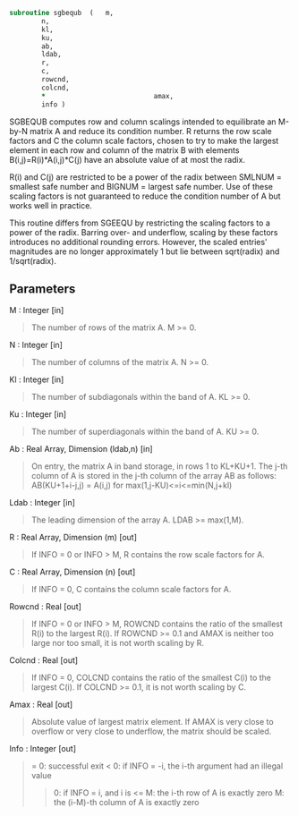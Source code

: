 ```fortran
subroutine sgbequb	(	m,
		n,
		kl,
		ku,
		ab,
		ldab,
		r,
		c,
		rowcnd,
		colcnd,
		*                           amax,
		info )
```

 SGBEQUB computes row and column scalings intended to equilibrate an
 M-by-N matrix A and reduce its condition number.  R returns the row
 scale factors and C the column scale factors, chosen to try to make
 the largest element in each row and column of the matrix B with
 elements B(i,j)=R(i)*A(i,j)*C(j) have an absolute value of at most
 the radix.

 R(i) and C(j) are restricted to be a power of the radix between
 SMLNUM = smallest safe number and BIGNUM = largest safe number.  Use
 of these scaling factors is not guaranteed to reduce the condition
 number of A but works well in practice.

 This routine differs from SGEEQU by restricting the scaling factors
 to a power of the radix.  Barring over- and underflow, scaling by
 these factors introduces no additional rounding errors.  However, the
 scaled entries' magnitudes are no longer approximately 1 but lie
 between sqrt(radix) and 1/sqrt(radix).

## Parameters
M : Integer [in]
> The number of rows of the matrix A.  M >= 0.

N : Integer [in]
> The number of columns of the matrix A.  N >= 0.

Kl : Integer [in]
> The number of subdiagonals within the band of A.  KL >= 0.

Ku : Integer [in]
> The number of superdiagonals within the band of A.  KU >= 0.

Ab : Real Array, Dimension (ldab,n) [in]
> On entry, the matrix A in band storage, in rows 1 to KL+KU+1.
> The j-th column of A is stored in the j-th column of the
> array AB as follows:
> AB(KU+1+i-j,j) = A(i,j) for max(1,j-KU)<=i<=min(N,j+kl)

Ldab : Integer [in]
> The leading dimension of the array A.  LDAB >= max(1,M).

R : Real Array, Dimension (m) [out]
> If INFO = 0 or INFO > M, R contains the row scale factors
> for A.

C : Real Array, Dimension (n) [out]
> If INFO = 0,  C contains the column scale factors for A.

Rowcnd : Real [out]
> If INFO = 0 or INFO > M, ROWCND contains the ratio of the
> smallest R(i) to the largest R(i).  If ROWCND >= 0.1 and
> AMAX is neither too large nor too small, it is not worth
> scaling by R.

Colcnd : Real [out]
> If INFO = 0, COLCND contains the ratio of the smallest
> C(i) to the largest C(i).  If COLCND >= 0.1, it is not
> worth scaling by C.

Amax : Real [out]
> Absolute value of largest matrix element.  If AMAX is very
> close to overflow or very close to underflow, the matrix
> should be scaled.

Info : Integer [out]
> = 0:  successful exit
> < 0:  if INFO = -i, the i-th argument had an illegal value
> > 0:  if INFO = i,  and i is
> <= M:  the i-th row of A is exactly zero
> >  M:  the (i-M)-th column of A is exactly zero


